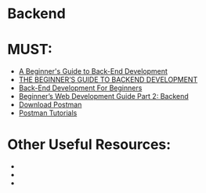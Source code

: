 # Backend

# MUST:
<ul>
    <li><a href="https://www.evernote.com/shard/s386/u/0/sh/05646fd4-523c-4883-b62d-99a93a4e8819/cc4edeea58d0529c21eecc13a1bef7a1"> A Beginner's Guide to Back-End Development</a></li> 
    <li><a href="https://www.evernote.com/shard/s386/u/0/sh/cc27affc-2e96-433f-a740-cd5c77e65a0e/13d1393db4e7bc536f524bf42689f6c5">THE BEGINNER’S GUIDE TO BACKEND DEVELOPMENT </a></li> 
    <li><a href="https://www.evernote.com/shard/s386/u/0/sh/1fce806a-7874-4f71-b779-28b74257a714/49f4cb08a14b255034bf30a4866147c6">Back-End Development For Beginners</a></li>
    <li><a href="https://www.evernote.com/shard/s386/u/0/sh/98e5e72b-8b13-4149-b99b-8a47f86c36f4/ad18bc8f2c4b560337bff6616c3c4a6b">Beginner’s Web Development Guide Part 2: Backend</a></li>
    <li><a href="https://www.getpostman.com/">Download Postman </a></li> 
    <li><a href="https://www.youtube.com/channel/UCocudCGVb3MmhWQ1aoIgUQw/videos"> Postman Tutorials</a></li> 
</ul>

# Other Useful Resources:
<ul>
  <li><a href=""> </a></li>
  <li><a href=""> </a></li>
  <li><a href=""> </a></li>
</ul
